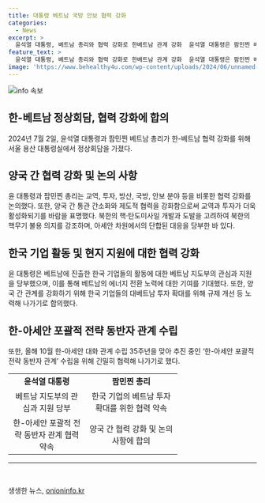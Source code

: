 ```yaml
---
title: 대통령 베트남 국방 안보 협력 강화
categories:
  - News
excerpt: >
  윤석열 대통령, 베트남 총리와 협력 강화로 한베트남 관계 강화  윤석열 대통령은 팜민찐 베트남 총리를 접견하며 한베트남 교역, 투자, 방산, 국방, 안보 등 다각적인 협력을 강화함을 토로했다. 양국 간 통관 간소화 및 베트남 기업에 대한 한국 기업의 활동에 지원을 요청하고, 더욱 강화된 협력을 다짐한 것으로 알려졌다. 이에 팜민찐 총리는 한반도의 평화와 안정에 관한 대통령의 구상을 지지한다고 답했으며, 양국은 전략적 소통과 협력을 더욱 강화해 나가기로 합의했다.
feature_text: >
  윤석열 대통령, 베트남 총리와 협력 강화로 한베트남 관계 강화  윤석열 대통령은 팜민찐 베트남 총리를 접견하며 한베트남 교역, 투자, 방산, 국방, 안보 등 다각적인 협력을 강화함을 토로했다. 양국 간 통관 간소화 및 베트남 기업에 대한 한국 기업의 활동에 지원을 요청하고, 더욱 강화된 협력을 다짐한 것으로 알려졌다. 이에 팜민찐 총리는 한반도의 평화와 안정에 관한 대통령의 구상을 지지한다고 답했으며, 양국은 전략적 소통과 협력을 더욱 강화해 나가기로 합의했다.
image: 'https://www.behealthy4u.com/wp-content/uploads/2024/06/unnamed-file.png'
---
```


<p><img src="https://www.behealthy4u.com/wp-content/uploads/2024/06/unnamed-file.png" alt="info 속보" /></p>

<h2 data-ke-size="size26">한-베트남 정상회담, 협력 강화에 합의</h2>

<p data-ke-size="size16">2024년 7월 2일, 윤석열 대통령과 팜민찐 베트남 총리가 한-베트남 협력 강화를 위해 서울 용산 대통령실에서 정상회담을 가졌다.</p>

<h2 data-ke-size="size24">양국 간 협력 강화 및 논의 사항</h2>

<p data-ke-size="size16">윤 대통령과 팜민찐 총리는 교역, 투자, 방산, 국방, 안보 분야 등을 비롯한 협력 강화를 논의했다. 또한, 양국 간 통관 간소화와 제도적 협력을 강화함으로써 교역과 투자가 더욱 활성화되기를 바람을 표명했다. 북한의 핵·탄도미사일 개발과 도발을 고려하여 북한의 핵무기 불용 의지를 강조하며, 아세안 차원에서의 단합된 대응을 당부한 바 있다.</p>

<h2 data-ke-size="size24">한국 기업 활동 및 현지 지원에 대한 협력 강화</h2>

<p data-ke-size="size16">윤 대통령은 베트남에 진출한 한국 기업들의 활동에 대한 베트남 지도부의 관심과 지원을 당부했으며, 이를 통해 베트남의 에너지 전환 노력에 대한 기여를 기대했다. 또한, 양국 간 관계를 강화하기 위해 한국 기업들의 대베트남 투자 확대를 위해 규제 개선 등 노력해 나가기로 합의했다.</p>

<h2 data-ke-size="size24">한-아세안 포괄적 전략 동반자 관계 수립</h2>

<p data-ke-size="size16">또한, 올해 10월 한-아세안 대화 관계 수립 35주년을 맞아 추진 중인 ‘한-아세안 포괄적 전략 동반자 관계’ 수립을 위해 긴밀히 협력해 나가기로 했다.</p>

<table>
  <colgroup>
    <col width="156" style="width: 117pt;"/>
    <col width="186" style="width: 140pt;"/>
  </colgroup>
  <tbody>
    <tr>
      <td style="text-align: center; height: 17px;"><b>윤석열 대통령</b></td>
      <td style="text-align: center; height: 17px;"><b>팜민찐 총리</b></td>
    </tr>
    <tr>
      <td style="text-align: center; height: 17px;">베트남 지도부의 관심과 지원 당부</td>
      <td style="text-align: center; height: 17px;">한국 기업의 베트남 투자 확대를 위한 협력 약속</td>
    </tr>
    <tr>
      <td style="text-align: center; height: 17px;">한-아세안 포괄적 전략 동반자 관계 협력 약속</td>
      <td style="text-align: center; height: 17px;">양국 간 협력 강화 및 논의 사항에 합의</td>
    </tr>
  </tbody>
</table>

<hr/>

<p data-ke-size="size16">&nbsp;</p>
생생한 뉴스, <a href="https://onioninfo.kr" rel="dofollow">onioninfo.kr</a>


